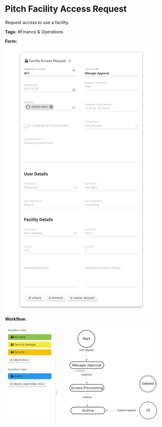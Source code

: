 <h1>Pitch Facility Access Request</h1>

Request access to use a facility.



**Tags:** #Finance & Operations



**Form:**

![alt text](https://raw.githubusercontent.com/enf644/pitch-facility-access-request/master/docs/form.png)



**Workflow:**

![alt text](https://github.com/enf644/pitch-facility-access-request/raw/master/docs/workflow.gif)